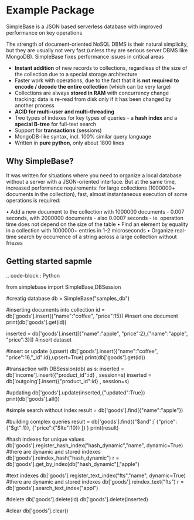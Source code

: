 # Example Package

SimpleBase is a JSON based serverless database with improved performance on key operations

The strength of document-oriented NoSQL DBMS is their natural simplicity, but they are usually not very fast (unless they are serious server DBMS like MongoDB). SimpleBase fixes performance issues in critical areas

 * **Instant addition** of new records to collections, regardless of the size of the collection due to a special storage architecture
 * Faster work with operations, due to the fact that it is **not required to encode / decode the entire collection** (which can be very large)
 * Collections are always **stored in RAM** with concurrency change tracking: data is re-read from disk only if it has been changed by another process
 * **ACID for multi-user and multi-threading**
 * Two types of indexes for key types of queries - a **hash index** and a **special B-tree** for full-text search
 * Support for **transactions** (sessions)
 * MongoDB-like syntax, incl. 100% similar query language
 * Written in **pure python**, only about 1800 lines

Why SimpleBase?
------------------

It was written for situations where you need to organize a local database without a server with a JSON-oriented interface. But at the same time, increased performance requirements: for large collections (1000000+ documents in the collection), fast, almost instantaneous execution of some operations is required:

• Add a new document to the collection with 1000000 documents - 0.007 seconds, with 2000000 documents - also 0.0007 seconds - ie. operation time does not depend on the size of the table
• Find an element by equality in a collection with 1000000+ entries in 1-2 microseconds
• Organize real-time search by occurrence of a string across a large collection without friezes

Getting started sapmle
--------------------------

.. code-block:: Python

  from simplebase import SimpleBase,DBSession
  
  #creatig database
  db = SimpleBase("samples_db")
  
  #inserting documents into collection
  id = db['goods'].insert({"name":"coffee", "price":15}) #insert one document
  print(db['goods'].get(id))
  
  inserted = db['goods'].insert([{"name":"apple", "price":2},{"name":"apple", "price":3}]) #insert dataset
  
  #insert or update (upsert)
  db['goods'].insert({"name":"coffee", "price":16,"_id":id},upsert=True)
  print(db['goods'].get(id))
  
  #transaction
  with DBSession(db) as s:
      inserted = db['income'].insert({"product_id":id} , session=s)
      inserted = db['outgoing'].insert({"product_id":id} , session=s)
  
  #updating
  db['goods'].update(inserted,{"updated":True})
  print(db['goods'].all())
  
  #simple search without index
  result = db['goods'].find({"name":"apple"})
  
  #building complex queries
  result = db['goods'].find({"$and":[
      {"price":{"$gt":1}},
      {"price":{"$lte":10}}
      ]}
      )
  print(result)
  
  #hash indexes for unique values
  db['goods'].register_hash_index("hash_dynamic","name", dynamic=True) #there are dynamic and stored indexes
  db['goods'].reindex_hash("hash_dynamic")
  r = db['goods'].get_by_index(db["hash_dynamic"],"apple")
  
  
  #text indexes
  db['goods'].register_text_index("fts","name", dynamic=True) #there are dynamic and stored indexes
  db['goods'].reindex_text("fts")
  r = db['goods'].search_text_index("appl")
  
  #delete
  db['goods'].delete(id)
  db['goods'].delete(inserted)
  
  #clear
  db['goods'].clear()
